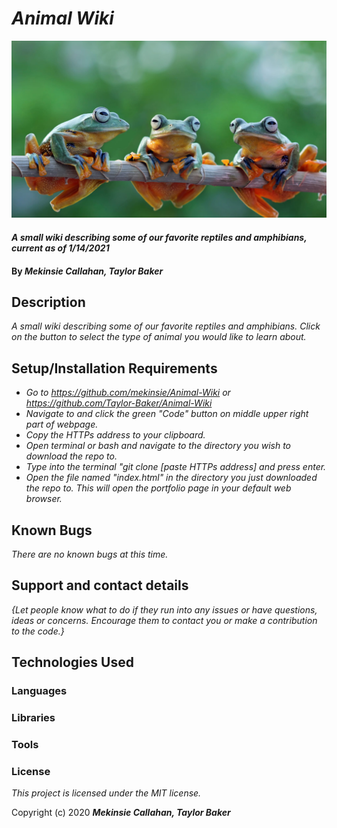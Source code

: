 # _Animal Wiki_



<img src="img/3frogs.png">

#### _A small wiki describing some of our favorite reptiles and amphibians, current as of 1/14/2021_

#### By _**Mekinsie Callahan, Taylor Baker**_ 


## Description

_A small wiki describing some of our favorite reptiles and amphibians. Click on the button to select the type of animal you would like to learn about._

## Setup/Installation Requirements

* _Go to https://github.com/mekinsie/Animal-Wiki_
_or https://github.com/Taylor-Baker/Animal-Wiki_
* _Navigate to and click the green "Code" button on middle upper right part of webpage._
* _Copy the HTTPs address to your clipboard._
* _Open terminal or bash and navigate to the directory you wish to download the repo to._
* _Type into the terminal "git clone [paste HTTPs address] and press enter._
* _Open the file named "index.html" in the directory you just downloaded the repo to. This will open the portfolio page in your default web browser._


## Known Bugs

_There are no known bugs at this time._

## Support and contact details

_{Let people know what to do if they run into any issues or have questions, ideas or concerns.  Encourage them to contact you or make a contribution to the code.}_

## Technologies Used

### Languages

### Libraries

### Tools

### License

*This project is licensed under the MIT license.*

Copyright (c) 2020 **_Mekinsie Callahan, Taylor Baker_**